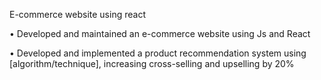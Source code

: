 E-commerce website using react 

•	Developed and maintained an e-commerce website using Js and React

•	Developed and implemented a product recommendation system using [algorithm/technique], increasing cross-selling and upselling by 20%

